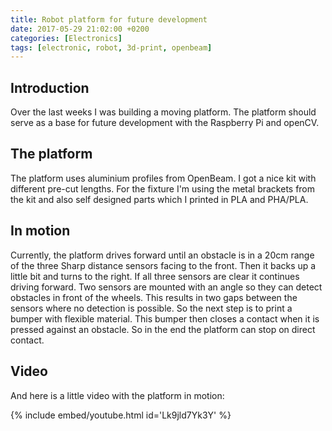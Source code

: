 ```yaml
---
title: Robot platform for future development
date: 2017-05-29 21:02:00 +0200
categories: [Electronics]
tags: [electronic, robot, 3d-print, openbeam]
---
```


## Introduction

Over the last weeks I was building a moving platform.
The platform should serve as a base for future development with the Raspberry Pi and openCV.

## The platform

The platform uses aluminium profiles from OpenBeam.
I got a nice kit with different pre-cut lengths.
For the fixture I'm using the metal brackets from the kit and also self designed parts which I printed in PLA and PHA/PLA.

## In motion

Currently, the platform drives forward until an obstacle is in a 20cm range of the three Sharp distance sensors facing to the front.
Then it backs up a little bit and turns to the right.
If all three sensors are clear it continues driving forward.
Two sensors are mounted with an angle so they can detect obstacles in front of the wheels.
This results in two gaps between the sensors where no detection is possible.
So the next step is to print a bumper with flexible material.
This bumper then closes a contact when it is pressed against an obstacle.
So in the end the platform can stop on direct contact.

## Video

And here is a little video with the platform in motion:

{% include embed/youtube.html id='Lk9jld7Yk3Y' %}
